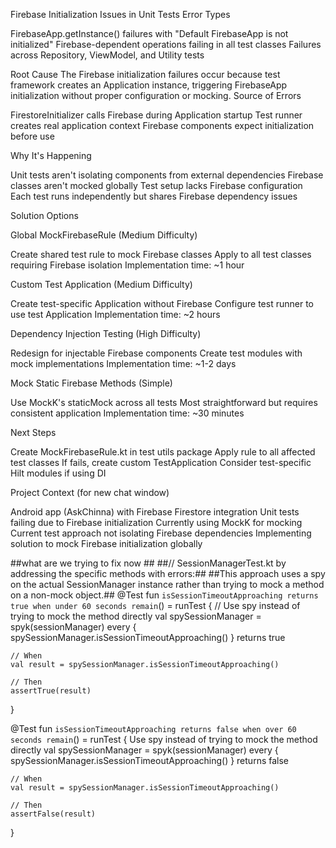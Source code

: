Firebase Initialization Issues in Unit Tests
Error Types

FirebaseApp.getInstance() failures with "Default FirebaseApp is not initialized"
Firebase-dependent operations failing in all test classes
Failures across Repository, ViewModel, and Utility tests

Root Cause
The Firebase initialization failures occur because test framework creates an Application instance, triggering FirebaseApp initialization without proper configuration or mocking.
Source of Errors

FirestoreInitializer calls Firebase during Application startup
Test runner creates real application context
Firebase components expect initialization before use

Why It's Happening

Unit tests aren't isolating components from external dependencies
Firebase classes aren't mocked globally
Test setup lacks Firebase configuration
Each test runs independently but shares Firebase dependency issues

Solution Options

Global MockFirebaseRule (Medium Difficulty)

Create shared test rule to mock Firebase classes
Apply to all test classes requiring Firebase isolation
Implementation time: ~1 hour


Custom Test Application (Medium Difficulty)

Create test-specific Application without Firebase
Configure test runner to use test Application
Implementation time: ~2 hours


Dependency Injection Testing (High Difficulty)

Redesign for injectable Firebase components
Create test modules with mock implementations
Implementation time: ~1-2 days


Mock Static Firebase Methods (Simple)

Use MockK's staticMock across all tests
Most straightforward but requires consistent application
Implementation time: ~30 minutes



Next Steps

Create MockFirebaseRule.kt in test utils package
Apply rule to all affected test classes
If fails, create custom TestApplication
Consider test-specific Hilt modules if using DI

Project Context (for new chat window)

Android app (AskChinna) with Firebase Firestore integration
Unit tests failing due to Firebase initialization
Currently using MockK for mocking
Current test approach not isolating Firebase dependencies
Implementing solution to mock Firebase initialization globally

##what are we trying to fix now ##
##// SessionManagerTest.kt by addressing the specific methods with errors:##
##This approach uses a spy on the actual SessionManager instance rather than trying to mock a method on a non-mock object.##
@Test
fun `isSessionTimeoutApproaching returns true when under 60 seconds remain`() = runTest {
// Use spy instead of trying to mock the method directly
val spySessionManager = spyk(sessionManager)
every { spySessionManager.isSessionTimeoutApproaching() } returns true

    // When
    val result = spySessionManager.isSessionTimeoutApproaching()

    // Then
    assertTrue(result)
}

@Test
fun `isSessionTimeoutApproaching returns false when over 60 seconds remain`() = runTest {
Use spy instead of trying to mock the method directly
val spySessionManager = spyk(sessionManager)
every { spySessionManager.isSessionTimeoutApproaching() } returns false

    // When
    val result = spySessionManager.isSessionTimeoutApproaching()

    // Then
    assertFalse(result)
}
